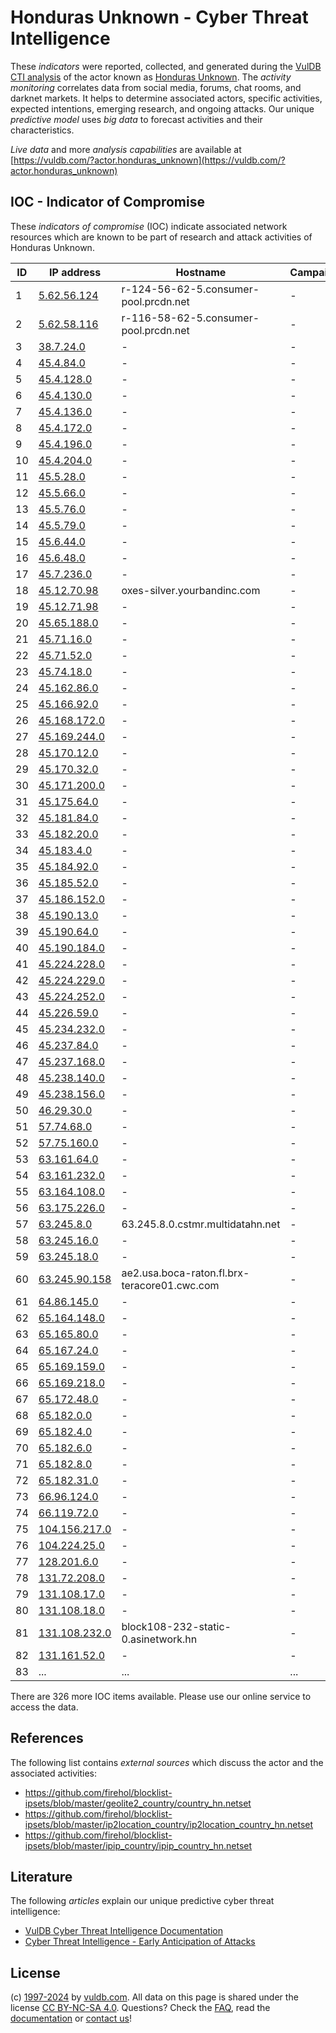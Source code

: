 # Honduras Unknown - Cyber Threat Intelligence

These _indicators_ were reported, collected, and generated during the [VulDB CTI analysis](https://vuldb.com/?kb.cti) of the actor known as [Honduras Unknown](https://vuldb.com/?actor.honduras_unknown). The _activity monitoring_ correlates data from social media, forums, chat rooms, and darknet markets. It helps to determine associated actors, specific activities, expected intentions, emerging research, and ongoing attacks. Our unique _predictive model_ uses _big data_ to forecast activities and their characteristics.

_Live data_ and more _analysis capabilities_ are available at [https://vuldb.com/?actor.honduras_unknown](https://vuldb.com/?actor.honduras_unknown)

## IOC - Indicator of Compromise

These _indicators of compromise_ (IOC) indicate associated network resources which are known to be part of research and attack activities of Honduras Unknown.

ID | IP address | Hostname | Campaign | Confidence
-- | ---------- | -------- | -------- | ----------
1 | [5.62.56.124](https://vuldb.com/?ip.5.62.56.124) | r-124-56-62-5.consumer-pool.prcdn.net | - | High
2 | [5.62.58.116](https://vuldb.com/?ip.5.62.58.116) | r-116-58-62-5.consumer-pool.prcdn.net | - | High
3 | [38.7.24.0](https://vuldb.com/?ip.38.7.24.0) | - | - | High
4 | [45.4.84.0](https://vuldb.com/?ip.45.4.84.0) | - | - | High
5 | [45.4.128.0](https://vuldb.com/?ip.45.4.128.0) | - | - | High
6 | [45.4.130.0](https://vuldb.com/?ip.45.4.130.0) | - | - | High
7 | [45.4.136.0](https://vuldb.com/?ip.45.4.136.0) | - | - | High
8 | [45.4.172.0](https://vuldb.com/?ip.45.4.172.0) | - | - | High
9 | [45.4.196.0](https://vuldb.com/?ip.45.4.196.0) | - | - | High
10 | [45.4.204.0](https://vuldb.com/?ip.45.4.204.0) | - | - | High
11 | [45.5.28.0](https://vuldb.com/?ip.45.5.28.0) | - | - | High
12 | [45.5.66.0](https://vuldb.com/?ip.45.5.66.0) | - | - | High
13 | [45.5.76.0](https://vuldb.com/?ip.45.5.76.0) | - | - | High
14 | [45.5.79.0](https://vuldb.com/?ip.45.5.79.0) | - | - | High
15 | [45.6.44.0](https://vuldb.com/?ip.45.6.44.0) | - | - | High
16 | [45.6.48.0](https://vuldb.com/?ip.45.6.48.0) | - | - | High
17 | [45.7.236.0](https://vuldb.com/?ip.45.7.236.0) | - | - | High
18 | [45.12.70.98](https://vuldb.com/?ip.45.12.70.98) | oxes-silver.yourbandinc.com | - | High
19 | [45.12.71.98](https://vuldb.com/?ip.45.12.71.98) | - | - | High
20 | [45.65.188.0](https://vuldb.com/?ip.45.65.188.0) | - | - | High
21 | [45.71.16.0](https://vuldb.com/?ip.45.71.16.0) | - | - | High
22 | [45.71.52.0](https://vuldb.com/?ip.45.71.52.0) | - | - | High
23 | [45.74.18.0](https://vuldb.com/?ip.45.74.18.0) | - | - | High
24 | [45.162.86.0](https://vuldb.com/?ip.45.162.86.0) | - | - | High
25 | [45.166.92.0](https://vuldb.com/?ip.45.166.92.0) | - | - | High
26 | [45.168.172.0](https://vuldb.com/?ip.45.168.172.0) | - | - | High
27 | [45.169.244.0](https://vuldb.com/?ip.45.169.244.0) | - | - | High
28 | [45.170.12.0](https://vuldb.com/?ip.45.170.12.0) | - | - | High
29 | [45.170.32.0](https://vuldb.com/?ip.45.170.32.0) | - | - | High
30 | [45.171.200.0](https://vuldb.com/?ip.45.171.200.0) | - | - | High
31 | [45.175.64.0](https://vuldb.com/?ip.45.175.64.0) | - | - | High
32 | [45.181.84.0](https://vuldb.com/?ip.45.181.84.0) | - | - | High
33 | [45.182.20.0](https://vuldb.com/?ip.45.182.20.0) | - | - | High
34 | [45.183.4.0](https://vuldb.com/?ip.45.183.4.0) | - | - | High
35 | [45.184.92.0](https://vuldb.com/?ip.45.184.92.0) | - | - | High
36 | [45.185.52.0](https://vuldb.com/?ip.45.185.52.0) | - | - | High
37 | [45.186.152.0](https://vuldb.com/?ip.45.186.152.0) | - | - | High
38 | [45.190.13.0](https://vuldb.com/?ip.45.190.13.0) | - | - | High
39 | [45.190.64.0](https://vuldb.com/?ip.45.190.64.0) | - | - | High
40 | [45.190.184.0](https://vuldb.com/?ip.45.190.184.0) | - | - | High
41 | [45.224.228.0](https://vuldb.com/?ip.45.224.228.0) | - | - | High
42 | [45.224.229.0](https://vuldb.com/?ip.45.224.229.0) | - | - | High
43 | [45.224.252.0](https://vuldb.com/?ip.45.224.252.0) | - | - | High
44 | [45.226.59.0](https://vuldb.com/?ip.45.226.59.0) | - | - | High
45 | [45.234.232.0](https://vuldb.com/?ip.45.234.232.0) | - | - | High
46 | [45.237.84.0](https://vuldb.com/?ip.45.237.84.0) | - | - | High
47 | [45.237.168.0](https://vuldb.com/?ip.45.237.168.0) | - | - | High
48 | [45.238.140.0](https://vuldb.com/?ip.45.238.140.0) | - | - | High
49 | [45.238.156.0](https://vuldb.com/?ip.45.238.156.0) | - | - | High
50 | [46.29.30.0](https://vuldb.com/?ip.46.29.30.0) | - | - | High
51 | [57.74.68.0](https://vuldb.com/?ip.57.74.68.0) | - | - | High
52 | [57.75.160.0](https://vuldb.com/?ip.57.75.160.0) | - | - | High
53 | [63.161.64.0](https://vuldb.com/?ip.63.161.64.0) | - | - | High
54 | [63.161.232.0](https://vuldb.com/?ip.63.161.232.0) | - | - | High
55 | [63.164.108.0](https://vuldb.com/?ip.63.164.108.0) | - | - | High
56 | [63.175.226.0](https://vuldb.com/?ip.63.175.226.0) | - | - | High
57 | [63.245.8.0](https://vuldb.com/?ip.63.245.8.0) | 63.245.8.0.cstmr.multidatahn.net | - | High
58 | [63.245.16.0](https://vuldb.com/?ip.63.245.16.0) | - | - | High
59 | [63.245.18.0](https://vuldb.com/?ip.63.245.18.0) | - | - | High
60 | [63.245.90.158](https://vuldb.com/?ip.63.245.90.158) | ae2.usa.boca-raton.fl.brx-teracore01.cwc.com | - | High
61 | [64.86.145.0](https://vuldb.com/?ip.64.86.145.0) | - | - | High
62 | [65.164.148.0](https://vuldb.com/?ip.65.164.148.0) | - | - | High
63 | [65.165.80.0](https://vuldb.com/?ip.65.165.80.0) | - | - | High
64 | [65.167.24.0](https://vuldb.com/?ip.65.167.24.0) | - | - | High
65 | [65.169.159.0](https://vuldb.com/?ip.65.169.159.0) | - | - | High
66 | [65.169.218.0](https://vuldb.com/?ip.65.169.218.0) | - | - | High
67 | [65.172.48.0](https://vuldb.com/?ip.65.172.48.0) | - | - | High
68 | [65.182.0.0](https://vuldb.com/?ip.65.182.0.0) | - | - | High
69 | [65.182.4.0](https://vuldb.com/?ip.65.182.4.0) | - | - | High
70 | [65.182.6.0](https://vuldb.com/?ip.65.182.6.0) | - | - | High
71 | [65.182.8.0](https://vuldb.com/?ip.65.182.8.0) | - | - | High
72 | [65.182.31.0](https://vuldb.com/?ip.65.182.31.0) | - | - | High
73 | [66.96.124.0](https://vuldb.com/?ip.66.96.124.0) | - | - | High
74 | [66.119.72.0](https://vuldb.com/?ip.66.119.72.0) | - | - | High
75 | [104.156.217.0](https://vuldb.com/?ip.104.156.217.0) | - | - | High
76 | [104.224.25.0](https://vuldb.com/?ip.104.224.25.0) | - | - | High
77 | [128.201.6.0](https://vuldb.com/?ip.128.201.6.0) | - | - | High
78 | [131.72.208.0](https://vuldb.com/?ip.131.72.208.0) | - | - | High
79 | [131.108.17.0](https://vuldb.com/?ip.131.108.17.0) | - | - | High
80 | [131.108.18.0](https://vuldb.com/?ip.131.108.18.0) | - | - | High
81 | [131.108.232.0](https://vuldb.com/?ip.131.108.232.0) | block108-232-static-0.asinetwork.hn | - | High
82 | [131.161.52.0](https://vuldb.com/?ip.131.161.52.0) | - | - | High
83 | ... | ... | ... | ...

There are 326 more IOC items available. Please use our online service to access the data.

## References

The following list contains _external sources_ which discuss the actor and the associated activities:

* https://github.com/firehol/blocklist-ipsets/blob/master/geolite2_country/country_hn.netset
* https://github.com/firehol/blocklist-ipsets/blob/master/ip2location_country/ip2location_country_hn.netset
* https://github.com/firehol/blocklist-ipsets/blob/master/ipip_country/ipip_country_hn.netset

## Literature

The following _articles_ explain our unique predictive cyber threat intelligence:

* [VulDB Cyber Threat Intelligence Documentation](https://vuldb.com/?kb.cti)
* [Cyber Threat Intelligence - Early Anticipation of Attacks](https://www.scip.ch/en/?labs.20201022)

## License

(c) [1997-2024](https://vuldb.com/?kb.changelog) by [vuldb.com](https://vuldb.com/?kb.about). All data on this page is shared under the license [CC BY-NC-SA 4.0](https://creativecommons.org/licenses/by-nc-sa/4.0/). Questions? Check the [FAQ](https://vuldb.com/?kb.faq), read the [documentation](https://vuldb.com/?kb) or [contact us](https://vuldb.com/?contact)!

